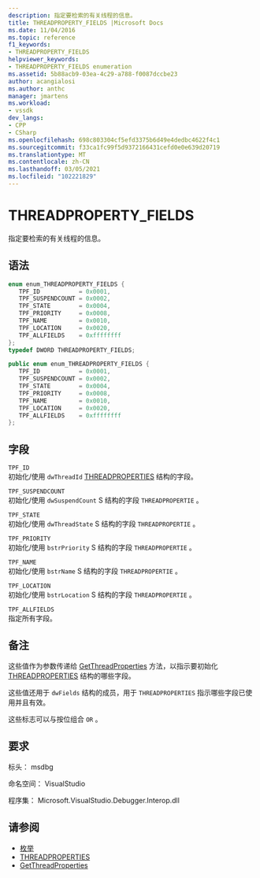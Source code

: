 ```yaml
---
description: 指定要检索的有关线程的信息。
title: THREADPROPERTY_FIELDS |Microsoft Docs
ms.date: 11/04/2016
ms.topic: reference
f1_keywords:
- THREADPROPERTY_FIELDS
helpviewer_keywords:
- THREADPROPERTY_FIELDS enumeration
ms.assetid: 5b88acb9-03ea-4c29-a788-f0087dccbe23
author: acangialosi
ms.author: anthc
manager: jmartens
ms.workload:
- vssdk
dev_langs:
- CPP
- CSharp
ms.openlocfilehash: 698c803304cf5efd3375b6d49e4dedbc4622f4c1
ms.sourcegitcommit: f33ca1fc99f5d9372166431cefd0e0e639d20719
ms.translationtype: MT
ms.contentlocale: zh-CN
ms.lasthandoff: 03/05/2021
ms.locfileid: "102221829"
---
```

# <a name="threadproperty_fields"></a>THREADPROPERTY_FIELDS
指定要检索的有关线程的信息。

## <a name="syntax"></a>语法

```cpp
enum enum_THREADPROPERTY_FIELDS { 
   TPF_ID           = 0x0001,
   TPF_SUSPENDCOUNT = 0x0002,
   TPF_STATE        = 0x0004,
   TPF_PRIORITY     = 0x0008,
   TPF_NAME         = 0x0010,
   TPF_LOCATION     = 0x0020,
   TPF_ALLFIELDS    = 0xffffffff
};
typedef DWORD THREADPROPERTY_FIELDS;
```

```csharp
public enum enum_THREADPROPERTY_FIELDS { 
   TPF_ID           = 0x0001,
   TPF_SUSPENDCOUNT = 0x0002,
   TPF_STATE        = 0x0004,
   TPF_PRIORITY     = 0x0008,
   TPF_NAME         = 0x0010,
   TPF_LOCATION     = 0x0020,
   TPF_ALLFIELDS    = 0xffffffff
};
```

## <a name="fields"></a>字段
 `TPF_ID`\
 初始化/使用 `dwThreadId` [THREADPROPERTIES](../../../extensibility/debugger/reference/threadproperties.md) 结构的字段。

 `TPF_SUSPENDCOUNT`\
 初始化/使用 `dwSuspendCount` S 结构的字段 `THREADPROPERTIE` 。

 `TPF_STATE`\
 初始化/使用 `dwThreadState` S 结构的字段 `THREADPROPERTIE` 。

 `TPF_PRIORITY`\
 初始化/使用 `bstrPriority` S 结构的字段 `THREADPROPERTIE` 。

 `TPF_NAME`\
 初始化/使用 `bstrName` S 结构的字段 `THREADPROPERTIE` 。

 `TPF_LOCATION`\
 初始化/使用 `bstrLocation` S 结构的字段 `THREADPROPERTIE` 。

 `TPF_ALLFIELDS`\
 指定所有字段。

## <a name="remarks"></a>备注
 这些值作为参数传递给 [GetThreadProperties](../../../extensibility/debugger/reference/idebugthread2-getthreadproperties.md) 方法，以指示要初始化 [THREADPROPERTIES](../../../extensibility/debugger/reference/threadproperties.md) 结构的哪些字段。

 这些值还用于 `dwFields` 结构的成员，用于 `THREADPROPERTIES` 指示哪些字段已使用并且有效。

 这些标志可以与按位组合 `OR` 。

## <a name="requirements"></a>要求
 标头： msdbg

 命名空间： VisualStudio

 程序集： Microsoft.VisualStudio.Debugger.Interop.dll

## <a name="see-also"></a>请参阅
- [枚举](../../../extensibility/debugger/reference/enumerations-visual-studio-debugging.md)
- [THREADPROPERTIES](../../../extensibility/debugger/reference/threadproperties.md)
- [GetThreadProperties](../../../extensibility/debugger/reference/idebugthread2-getthreadproperties.md)
